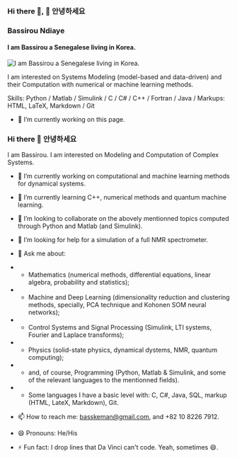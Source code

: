 ### Hi there 👋, 👋 안녕하세요
### Bassirou Ndiaye
#### I am Bassirou a Senegalese living in Korea.
![I am Bassirou a Senegalese living in Korea.](https://media.licdn.com/dms/image/D5616AQExpToJb23oyA/profile-displaybackgroundimage-shrink_350_1400/0/1671957673148?e=1677715200&v=beta&t=0e8vKM5uLyzPXO1bDZv8XP3I71W0CKnP4MCLB1lbOpM)

I am interested on Systems Modeling (model-based and data-driven) and their Computation with numerical or machine learning methods.

Skills: Python / Matlab / Simulink / C / C# / C++ / Fortran / Java / Markups: HTML, LaTeX, Markdown / Git

- 🔭 I’m currently working on this page. 


### Hi there 👋 안녕하세요
I am Bassirou. I am interested on Modeling and Computation of Complex Systems. 

- 🔭 I’m currently working on computational and machine learning methods for dynamical systems.
- 🌱 I’m currently learning C++, numerical methods and quantum machine learning.
- 👯 I’m looking to collaborate on the abovely mentionned topics computed through Python and Matlab (and Simulink).
- 🤔 I’m looking for help for a simulation of a full NMR spectrometer.


- 💬 Ask me about:
- - Mathematics (numerical methods, differential equations, linear algebra, probability and statistics);
- - Machine and Deep Learning (dimensionality reduction and clustering methods, specially, PCA technique and Kohonen SOM neural networks);
- - Control Systems and Signal Processing (Simulink, LTI systems, Fourier and Laplace transforms);
- - Physics (solid-state physics, dynamical dystems, NMR, quantum computing); 
- - and, of course, Programming (Python, Matlab & Simulink, and some of the relevant languages to the mentionned fields).
- - Some languages I have a basic level with: C, C#, Java, SQL, markup (HTML, LateX, Markdown), Git.

- 📫 How to reach me: basskeman@gmail.com, and +82 10 8226 7912.
- 😄 Pronouns: He/His


- ⚡ Fun fact: I drop lines that Da Vinci can't code. Yeah, sometimes 😄.
